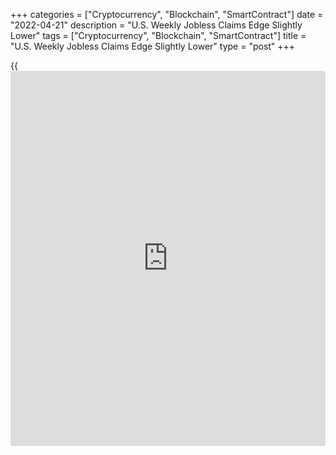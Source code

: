+++
categories = ["Cryptocurrency", "Blockchain", "SmartContract"]
date = "2022-04-21"
description = "U.S. Weekly Jobless Claims Edge Slightly Lower"
tags = ["Cryptocurrency", "Blockchain", "SmartContract"]
title = "U.S. Weekly Jobless Claims Edge Slightly Lower"
type = "post"
+++

{{<iframe id="large-banner" src="https://www.bounty.group/#slide=25.0" width="100%" height="600" scrolling="no" style="border: 0px solid rgb(216, 221, 230); border-radius: 3px;">}}

The Labor Department released a report on Thursday showing a slight
decrease in first-time claims for U.S. unemployment benefits in the week
ended April 16th.

The report showed initial jobless claims edged down to 184,000, a
decrease of 2,000 from the previous week's revised level of 186,000.

Economists had expected jobless claims to dip to 180,000 from the
185,000 originally reported for the previous week.

Meanwhile, the Labor Department said the less volatile four-week moving
average rose to 177,250, an increase of 4,500 from the previous week's
revised average of 172,750.

For comments and feedback [contact](https://www.playgroundfx.com/contact/): editorial@rtt[news](https://www.letsplayfx.com/blog/forex-news-website/).com

[Economic News][1]

 **What parts of the world are seeing the best (and worst) economic
performances lately? Click[here][2] to check out our [Econ Scorecard][2]
and find out! See up-to-the-moment [ranking](https://www.playgroundfx.com/blog/crypto-exchange-ranking/)s for the best and worst
performers in [GDP][3], [unemployment rate][4], [inflation][5] and much
more.**

   1. www.rtt[news](https://www.letsplayfx.com/blog/forex-news-website/).com/Content/EconomicNews.aspx
   2. www.rtt[news](https://www.letsplayfx.com/blog/forex-news-website/).com/economic-scorecard/world-rank/retail-sales/highest-performance.aspx
   3. www.rtt[news](https://www.letsplayfx.com/blog/forex-news-website/).com/economic-scorecard/world-rank/GDP/highest-performance.aspx
   4. www.rtt[news](https://www.letsplayfx.com/blog/forex-news-website/).com/economic-scorecard/world-rank/unemployment-rate/lowest-performance.aspx
   5. www.rtt[news](https://www.letsplayfx.com/blog/forex-news-website/).com/economic-scorecard/world-rank/CPI/highest-performance.aspx